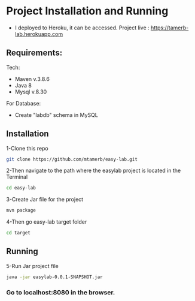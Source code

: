 # Project Installation and Running

- I deployed to Heroku, it can be accessed.
Project live : https://tamerb-lab.herokuapp.com

## Requirements:
Tech:
- Maven v.3.8.6
- Java 8
- Mysql v.8.30

For Database:
- Create "labdb" schema in MySQL

## Installation
1-Clone this repo 
```sh
git clone https://github.com/mtamerb/easy-lab.git
```
2-Then navigate to the path where the easylab project is located in the Terminal
```sh
cd easy-lab
```
3-Create Jar file for the project
```sh
mvn package
```
4-Then go easy-lab target folder
```sh
cd target
```
## Running
5-Run Jar project file
```sh
java -jar easylab-0.0.1-SNAPSHOT.jar
```

### Go to localhost:8080 in the browser.





